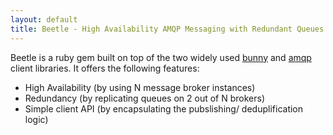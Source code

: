 ```yaml
---
layout: default
title: Beetle - High Availability AMQP Messaging with Redundant Queues
---
```


Beetle is a ruby gem built on top of the two widely used [bunny][bunny_gem] and
[amqp][amqp_gem] client libraries. It offers the following features:

* High Availability (by using N message broker instances)
* Redundancy (by replicating queues on 2 out of N brokers)
* Simple client API (by encapsulating the pubslishing/ deduplification logic)

[amqp_gem]: http://github.com/tmm1/amqp
[bunny_gem]: http://github.com/celldee/bunny
